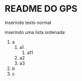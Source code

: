 # README DO GPS

Inserindo texto normal

inserindo uma lista ordenada:
1. a
    1. a1
        1. a11
    2. a2
    3. a3
2. b
3. c
